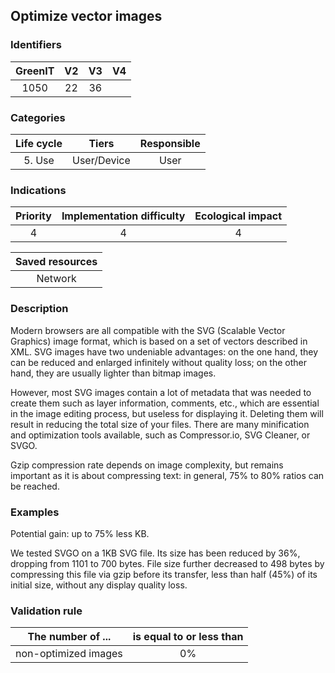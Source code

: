 ## Optimize vector images

### Identifiers

| GreenIT  |  V2   |  V3   |  V4   |
|:--------:|:-----:|:-----:|:-----:|
|   1050   |  22   |  36   |       |

### Categories

| Life cycle |    Tiers    |  Responsible  |
|:----------:|:-----------:|:-------------:|
|   5. Use   | User/Device |     User      |

### Indications

| Priority  | Implementation difficulty  | Ecological impact |
|:---------:|:--------------------------:|:-----------------:|
|     4     |             4              |         4         |

| Saved resources |
|:---------------:|
|    Network      |

### Description

Modern browsers are all compatible with the SVG (Scalable Vector Graphics) image format,
which is based on a set of vectors described in XML. SVG images have two undeniable advantages: on the one hand,
they can be reduced and enlarged infinitely without quality loss; on the other hand, they are
usually lighter than bitmap images.

However, most SVG images contain a lot of metadata that was needed to create them such as layer information, comments, etc., which are essential in the image editing process,
but useless for displaying it. Deleting them will result in reducing the total size of your files.
There are many minification and optimization tools available, such as Compressor.io, SVG Cleaner, or SVGO.

Gzip compression rate depends on image complexity, but remains important as it is about compressing text:
in general, 75% to 80% ratios can be reached.


### Examples

Potential gain: up to 75% less KB.

We tested SVGO on a 1KB SVG file. Its size has been reduced by 36%, dropping from 1101 to 700 bytes. File size further decreased to 498 bytes by compressing this file via gzip before its transfer, less than half (45%) of its initial size, without any display quality loss.


### Validation rule

| The number of ...    | is equal to or less than |  
|----------------------|:------------------------:|
| non-optimized images |            0%            |
